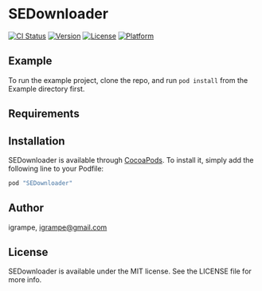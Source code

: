 # SEDownloader

[![CI Status](http://img.shields.io/travis/igrampe/SEDownloader.svg?style=flat)](https://travis-ci.org/igrampe/SEDownloader)
[![Version](https://img.shields.io/cocoapods/v/SEDownloader.svg?style=flat)](http://cocoapods.org/pods/SEDownloader)
[![License](https://img.shields.io/cocoapods/l/SEDownloader.svg?style=flat)](http://cocoapods.org/pods/SEDownloader)
[![Platform](https://img.shields.io/cocoapods/p/SEDownloader.svg?style=flat)](http://cocoapods.org/pods/SEDownloader)

## Example

To run the example project, clone the repo, and run `pod install` from the Example directory first.

## Requirements

## Installation

SEDownloader is available through [CocoaPods](http://cocoapods.org). To install
it, simply add the following line to your Podfile:

```ruby
pod "SEDownloader"
```

## Author

igrampe, igrampe@gmail.com

## License

SEDownloader is available under the MIT license. See the LICENSE file for more info.
